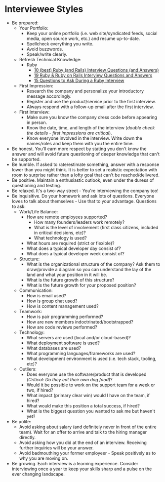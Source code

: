 # Interviewee Styles

- Be prepared:
  - Your Portfolio:
    - Keep your online portfolio (i.e. web site/syndicated feeds, social media, open source work,
      etc.) and resume up-to-date.
    - Spellcheck everything you write.
    - Avoid buzzwords.
    - Speak/write clearly.
  - Refresh Technical Knowledge:
    - Ruby
      - [10 (best) Ruby (and Rails) Interview Questions (and Answers)](http://vlad.omnipragmatic.com/10-best-ruby-and-rails-interview-questions-and-answers)
      - [19 Ruby & Ruby on Rails Interview Questions and Answers](http://www.skilledup.com/articles/ruby-on-rails-interview-questions-answers)
      - [15 Questions to Ask During a Ruby Interview](https://gist.github.com/ryansobol/5252653)
  - First Impression:
    - Research the company and personalize your introductory message accordingly.
    - Register and use the product/service prior to the first interview.
    - Always respond with a follow-up email after the first interview.
  - First Interview:
    - Make sure you know the company dress code before appearing in person.
    - Know the date, time, and length of the interview (*double check the details - first
      impressions are critical*).
    - Know everyone involved in the interview. Write down the names/roles and keep them with you the
      entire time.
- Be honest. You'll earn more respect by stating you don't know the answer and will avoid future
  questioning of deeper knowledge that can't be supported.
- Be humble. If asked to rate/estimate something, answer with a response lower than you might think.
  It is better to set a realistic expectation with room to surprise rather than a lofty goal that
  can't be reached/delivered.
- Be positive. Maintain a enthusiastic outlook, even under the duress of questioning and testing.
- Be relaxed. It's a two-way street - You're interviewing the company too!
- Be inquisitive. Do your homework and ask lots of questions. Everyone loves to talk about
  themselves - Use that to your advantage. Questions to ask:
  - Work/Life Balance:
    - How are remote employees supported?
        - How many founders/leaders work remotely?
        - What is the level of involvement (first class citizens, included in critical decisions,
          etc)?
        - What technology is used?
    - What hours are required (strict or flexible)?
    - What does a typical developer day consist of?
    - What does a typical developer week consist of?
  - Structure:
    - What is the organizational structure of the company? Ask them to draw/provide a diagram so you
      can understand the lay of the land and what your position in it will be.
    - What is the future growth of this structure?
    - What is the future growth for your proposed position?
  - Communication:
    - How is email used?
    - How is group chat used?
    - How is content management used?
  - Teamwork:
    - How is pair programming performed?
    - How are new members indoctrinated/bootstrapped?
    - How are code reviews performed?
  - Technology:
    - What servers are used (local and/or cloud-based)?
    - What deployment software is used?
    - What databases are used?
    - What programming languages/frameworks are used?
    - What development environment is used (i.e. tech stack, tooling, etc)?
  - Outliers:
    - Does everyone use the software/product that is developed (*Critical: Do they eat their own dog
      food*)?
    - Would it be possible to work on the support team for a week or two, if hired?
    - What impact (primary clear win) would I have on the team, if hired?
    - What would make this position a total success, if hired?
    - What is the biggest question you wanted to ask me but haven't yet?
- Be polite:
  - Avoid asking about salary (and definitely never in front of the entire team). Wait for an offer to
    arrive and talk to the hiring manager directly.
  - Avoid asking how you did at the end of an interview. Receiving further inquiries will be your
    answer.
  - Avoid badmouthing your former employeer - Speak positively as to why you are moving on.
- Be growing. Each interview is a learning experience. Consider interviewing once a year to keep
  your skills sharp and a pulse on the ever changing landscape.

